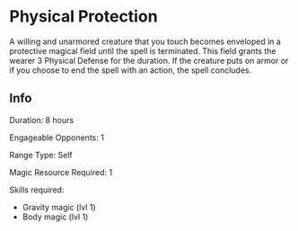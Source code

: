 # Physical Protection

A willing and unarmored creature that you touch becomes enveloped in a protective magical field until the spell is terminated. This field grants the wearer 3 Physical Defense for the duration. If the creature puts on armor or if you choose to end the spell with an action, the spell concludes.

## Info

Duration: 8 hours

Engageable Opponents: 1

Range Type: Self

Magic Resource Required: 1

Skills required:

- Gravity magic (lvl 1)
- Body magic (lvl 1)
